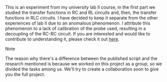 This is an experiment from my university lab II course, in the first part we studied the transfer functions in RC and RL circuits and, then, the transfer functions in RLC circuits. I have decided to keep it separate from the other experiences of lab II due to an anomalous phenomenon. I attribute this phenomenon to a lack of calibration of the probe used, resulting in a decoupling of the RC-RC circuit. If you are interested and would like to contribute to understanding it, please check it out [here](https://drive.google.com/file/d/1aPZgYXlM8uyRFpaK1lZPjNYqT5P74Se5/view?usp=drivesdk).

>[!NOTE]
>The reason why there's a difference between the published script and the research mentioned is because we worked on this project as a group, so we divided the tasks among us. We'll try to create a collaboration soon to give you the full project.
